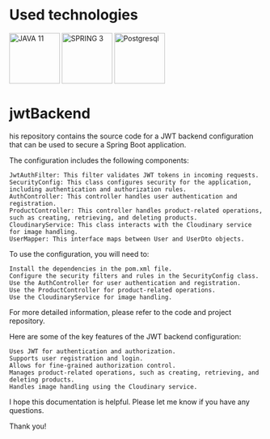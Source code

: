 
# Used technologies
<img src="https://user-images.githubusercontent.com/25181517/117201156-9a724800-adec-11eb-9a9d-3cd0f67da4bc.png" alt="JAVA 11" width="100">
<img src="https://user-images.githubusercontent.com/25181517/117201470-f6d56780-adec-11eb-8f7c-e70e376cfd07.png" alt="SPRING 3" width="100">
<img src="https://user-images.githubusercontent.com/25181517/117208740-bfb78400-adf5-11eb-97bb-09072b6bedfc.png" alt="Postgresql" width="100">


# jwtBackend

his repository contains the source code for a JWT backend configuration that can be used to secure a Spring Boot application.

The configuration includes the following components:

    JwtAuthFilter: This filter validates JWT tokens in incoming requests.
    SecurityConfig: This class configures security for the application, including authentication and authorization rules.
    AuthController: This controller handles user authentication and registration.
    ProductController: This controller handles product-related operations, such as creating, retrieving, and deleting products.
    CloudinaryService: This class interacts with the Cloudinary service for image handling.
    UserMapper: This interface maps between User and UserDto objects.

To use the configuration, you will need to:

    Install the dependencies in the pom.xml file.
    Configure the security filters and rules in the SecurityConfig class.
    Use the AuthController for user authentication and registration.
    Use the ProductController for product-related operations.
    Use the CloudinaryService for image handling.

For more detailed information, please refer to the code and project repository.

Here are some of the key features of the JWT backend configuration:

    Uses JWT for authentication and authorization.
    Supports user registration and login.
    Allows for fine-grained authorization control.
    Manages product-related operations, such as creating, retrieving, and deleting products.
    Handles image handling using the Cloudinary service.

I hope this documentation is helpful. Please let me know if you have any questions.

Thank you!
